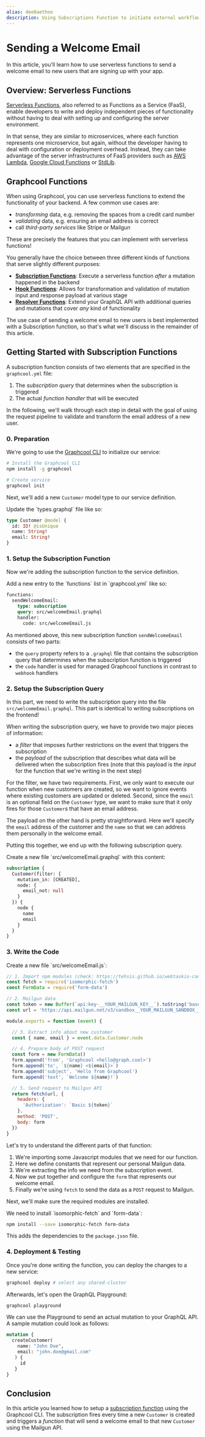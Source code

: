 ```yaml
---
alias: dee0aethoo
description: Using Subscriptions Function to initiate external workflows
---
```


# Sending a Welcome Email

In this article, you'll learn how to use serverless functions to send a welcome email to new users that are signing up with your app.

## Overview: Serverless Functions

[Serverless Functions](https://en.wikipedia.org/wiki/Serverless_computing), also referred to as Functions as a Service (FaaS), enable developers to write and deploy independent pieces of functionality without having to deal with setting up and configuring the server environment.

In that sense, they are similar to microservices, where each function represents one microservice, but again, without the developer having to deal with configuration or deployment overhead. Instead, they can take advantage of the server infrastructures of FaaS providers such as [AWS Lambda](https://serverless.com/framework/docs/providers/aws/guide/functions/), [Google Cloud Functions](https://cloud.google.com/functions/) or [StdLib](https://stdlib.com/).


## Graphcool Functions

When using Graphcool, you can use serverless functions to extend the functionality of your backend. A few common use cases are:

- _transforming_ data, e.g. removing the spaces from a credit card number
- _validating_ data, e.g. ensuring an email address is correct
- call _third-party services_ like Stripe or Mailgun

These are precisely the features that you can implement with serverless functions!

You generally have the choice between three different kinds of functions that serve slightly different purposes:

- [**Subscription Functions**](!alias-bboghez0go): Execute a serverless function _after_ a mutation happened in the backend
- [**Hook Functions**](!alias-pa6guruhaf): Allows for transformation and validation of mutation input and response payload at various stage
- [**Resolver Functions**](!alias-su6wu3yoo2): Extend your GraphQL API with additional queries and mutations that cover _any_ kind of functionality

The use case of sending a welcome email to new users is best implemented with a Subscription function, so that's what we'll discuss in the remainder of this article.


## Getting Started with Subscription Functions

A subscription function consists of two elements that are specified in the `graphcool.yml` file:

1. The _subscription query_ that determines when the subscription is triggered
2. The actual _function handler_ that will be executed

In the following, we'll walk through each step in detail with the goal of using the request pipeline to validate and transform the email address of a new user.

### 0. Preparation

<Instruction>

We're going to use the [Graphcool CLI](https://www.npmjs.com/package/graphcool) to initialize our service:

```sh
# Install the Graphcool CLI
npm install -g graphcool

# Create service
graphcool init
```

</Instruction>

Next, we'll add a new `Customer` model type to our service definition.

<Instruction>
Update the `types.graphql` file like so:

```graphql
type Customer @model {
  id: ID! @isUnique
  name: String!
  email: String!
}
```
</Instruction>

### 1. Setup the Subscription Function

Now we're adding the subscription function to the service definition.

<Instruction>
Add a new entry to the `functions` list in `graphcool.yml` like so:

```graphql
functions:
  sendWelcomeEmail:
    type: subscription
    query: src/welcomeEmail.graphql
    handler:
      code: src/welcomeEmail.js
```
</Instruction>

As mentioned above, this new subscription function `sendWelcomeEmail` consists of two parts:

* the `query` property refers to a `.graphql` file that contains the subscription query that determines when the subscription function is triggered
* the `code` handler is used for managed Graphcool functions in contrast to `webhook` handlers

### 2. Setup the Subscription Query

In this part, we need to write the subscription query into the file `src/welcomeEmail.graphql`. This part is identical to writing subscriptions on the frontend!

When writing the subscription query, we have to provide two major pieces of information:

- a _filter_ that imposes further restrictions on the event that triggers the subscription
- the _payload_ of the subscription that describes what data will be delivered when the subscription fires (note that this payload is the _input_ for the function that we're writing in the next step)

For the filter, we have two requirements. First, we only want to execute our function when new customers are created, so we want to ignore events where existing customers are updated or deleted. Second, since the `email` is an optional field on the `Customer` type, we want to make sure that it only fires for those `Customer`s that have an email address.

The payload on the other hand is pretty straightforward. Here we'll specify the `email` address of the customer and the `name` so that we can address them personally in the welcome email.

Putting this together, we end up with the following subscription query.

<Instruction>
Create a new file `src/welcomeEmail.graphql` with this content:

```graphql
subscription {
  Customer(filter: {
    mutation_in: [CREATED],
    node: {
      email_not: null
    }
  }) {
    node {
      name
      email
    }
  }
}
```
</Instruction>

### 3. Write the Code

<Instruction>
Create a new file `src/welcomeEmail.js`:

```js
// 1. Import npm modules (check: https://tehsis.github.io/webtaskio-canirequire/)
const fetch = require('isomorphic-fetch')
const FormData = require('form-data')

// 2. Mailgun data
const token = new Buffer(`api:key-__YOUR_MAILGUN_KEY__`).toString('base64')
const url = 'https://api.mailgun.net/v3/sandbox__YOUR_MAILGUN_SANDBOX__.mailgun.org/messages'

module.exports = function (event) {

  // 3. Extract info about new customer
  const { name, email } = event.data.Customer.node

  // 4. Prepare body of POST request
  const form = new FormData()
  form.append('from', 'Graphcool <hello@graph.cool>')
  form.append('to', `${name} <${email}>`)
  form.append('subject', 'Hello from Graphcool')
  form.append('text', `Welcome ${name}!`)

  // 5. Send request to Mailgun API
  return fetch(url, {
    headers: {
      'Authorization': `Basic ${token}`
    },
    method: 'POST',
    body: form
  })
}
```
</Instruction>

Let's try to understand the different parts of that function:

1. We're importing some Javascript modules that we need for our function.
2. Here we define constants that represent our personal Mailgun data.
3. We're extracting the info we need from the subscription event.
4. Now we put together and configure the `form` that represents our welcome email.
5. Finally we're using `fetch` to send the data as a `POST` request to Mailgun.

Next, we'll make sure the required modules are installed.

<Instruction>
We need to install `isomorphic-fetch` and `form-data`:

```sh
npm install --save isomorphic-fetch form-data
```

This adds the dependencies to the `package.json` file.
</Instruction>

### 4. Deployment & Testing

Once you're done writing the function, you can deploy the changes to a new service:

```sh
graphcool deploy # select any shared-cluster
```

Afterwards, let's open the GraphQL Playground:

```sh
graphcool playground
```

We can use the Playground to send an actual mutation to your GraphQL API. A sample mutation could look as follows:

   ```graphql
   mutation {
     createCustomer(
       name: "John Doe",
       email: "john.doe@gmail.com"
      ) {
        id
      }
   }
   ```

## Conclusion

In this article you learned how to setup a [subscription function](!alias-bboghez0go) using the Graphcool CLI. The subscription fires every time a new `Customer` is created and triggers a _function_ that will send a welcome email to that new `Customer` using the Mailgun API.
